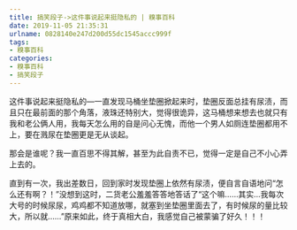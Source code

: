 ```yaml
---
title: 搞笑段子->这件事说起来挺隐私的 | 糗事百科
date: 2019-11-05 21:35:31
urlname: 0828140e247d200d55dc1545accc999f
tags: 
- 糗事百科
categories:
- 糗事百科
- 搞笑段子
---
```

这件事说起来挺隐私的—一直发现马桶坐垫圈掀起来时，垫圈反面总挂有尿渍，而且只在最前面的那个角落，液珠还特别大，觉得很诡异，这马桶想来想去也就只有我和老公俩人用，我每天怎么用的自是问心无愧，而他一个男人如厕连垫圈都用不上，要在溅尿在垫圈更是无从谈起。

那会是谁呢？我一直百思不得其解，甚至为此自责不已，觉得一定是自己不小心弄上去的。

直到有一次，我出差数日，回到家时发现垫圈上依然有尿渍，便自言自语地问“怎么还有啊？！”没想到这时，二货老公羞羞答答地答话了“这个嘛……其实…我每次大号的时候尿尿，鸡鸡都不知道放哪，就塞到坐垫圈里面去了，有时候尿的量比较大，所以就……”原来如此，终于真相大白，我感觉自己被蒙骗了好久！！！


